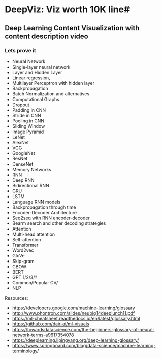 # DeepViz: Viz worth 10K line#
## Deep Learning Content Visualization with content description video
### Lets prove it ###

 
-  Neural Network 
-  Single-layer neural network
-  Layer and Hidden Layer
-  Linear regression, 
-  Multilayer Perceptron with hidden layer
-  Backpropagation
-  Batch Normalization and alternatives
-  Computational Graphs
-  Dropout
-  Padding in CNN
-  Stride in CNN 
-  Pooling in CNN
-  Sliding Window
-  Image Pyramid
-  LeNet
-  AlexNet
-  VGG
-  GoogleNet
-  ResNet
-  DenseNet
-  Memory Networks
-  RNN
-  Deep RNN
-  Bidirectional RNN
-  GRU
-  LSTM
-  Language RNN models
-  Backpropagation through time
-  Encoder-Decoder Architecture
-  Seq2seq with RNN encoder-decoder
-  Bearm search and other decoding strategies
-  Attention
-  Multi-head attention
-  Self-attention
-  Transformer
-  Word2vec
-  GloVe
-  Skip-gram
-  CBOW
-  BERT
-  GPT 1/2/3/?
-  Common/Popular CV/
-  NLP 




Resources:
- https://developers.google.com/machine-learning/glossary
- http://www.phontron.com/slides/neubig14deeplunch11.pdf
- https://ml-cheatsheet.readthedocs.io/en/latest/glossary.html
- https://github.com/dair-ai/ml-visuals
- https://towardsdatascience.com/the-beginners-glossary-of-neural-network-terms-a9617354078
- https://deeplearning.lipingyang.org/deep-learning-glossary/
- https://www.springboard.com/blog/data-science/machine-learning-terminology/
